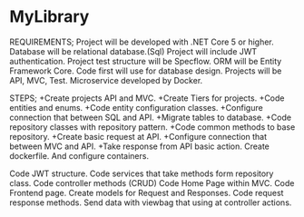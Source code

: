 # MyLibrary
  REQUIREMENTS;
 Project will be developed with .NET Core 5 or higher.
 Database will be relational database.(Sql)
 Project will include JWT authentication.
 Project test structure will be Specflow.
 ORM will be Entity Framework Core. Code first will use for database design.
 Projects will be API, MVC, Test. Microservice developed by Docker.

   STEPS;
 +Create projects API and MVC. 
 +Create Tiers for projects. 
 +Code entities and enums.
 +Code entity configuration classes. 
 +Configure connection that between SQL and API.
 +Migrate tables to database. 
 +Code repository classes with repository pattern.
 +Code common methods to base repository.
 +Create basic request at API.
 +Configure connection that between MVC and API.
 +Take response from API basic action.
 Create dockerfile. And configure containers.

 Code JWT structure.
 Code services that take methods form repository class.
 Code controller methods (CRUD)
 Code Home Page within MVC.
 Code Frontend page.
 Create models for Request and Responses.
 Code request response methods.
 Send data with viewbag that using at controller actions.